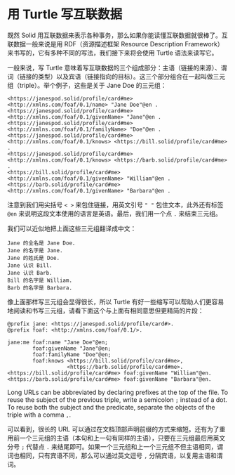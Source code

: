 # 用 Turtle 写互联数据

既然 Solid 用互联数据来表示各种事务，那么如果你能读懂互联数据就很棒了。互联数据一般来说是用 RDF（资源描述框架 Resource Description Framework）来书写的，它有多种不同的写法，我们接下来将会使用 Turtle 语法来读写它。

一般来说，写 Turtle 意味着写互联数据的三个组成部分：主语（链接的来源）、谓词（链接的类型）以及宾语（链接指向的目标）。这三个部分组合在一起叫做三元组（triple）。举个例子，这些是关于 Jane Doe 的三元组：

```turtle
<https://janespod.solid/profile/card#me> <http://xmlns.com/foaf/0.1/name> "Jane Doe"@en .
<https://janespod.solid/profile/card#me> <http://xmlns.com/foaf/0.1/givenName> "Jane"@en .
<https://janespod.solid/profile/card#me> <http://xmlns.com/foaf/0.1/familyName> "Doe"@en .
<https://janespod.solid/profile/card#me> <http://xmlns.com/foaf/0.1/knows> <https://bill.solid/profile/card#me> .
<https://janespod.solid/profile/card#me> <http://xmlns.com/foaf/0.1/knows> <https://barb.solid/profile/card#me> .
<https://bill.solid/profile/card#me> <http://xmlns.com/foaf/0.1/givenName> "William"@en .
<https://barb.solid/profile/card#me> <http://xmlns.com/foaf/0.1/givenName> "Barbara"@en .
```

注意到我们用尖括号 `< >` 来包住链接，用英文引号 `" "` 包住文本，此外还有标签 `@en` 来说明这段文本使用的语言是英语。最后，我们用一个点 `.` 来结束三元组。

我们可以近似地把上面这些三元组翻译成中文：

```chinese
Jane 的全名是 Jane Doe.
Jane 的名字是 Jane.
Jane 的姓氏是 Doe.
Jane 认识 Bill.
Jane 认识 Barb.
Bill 的名字是 William.
Barb 的名字是 Barbara.
```

像上面那样写三元组会显得很长，所以 Turtle 有好一些缩写可以帮助人们更容易地阅读和书写三元组，请看下面这个与上面有相同意思但更精简的片段：

```turtle
@prefix jane: <https://janespod.solid/profile/card#>.
@prefix foaf: <http://xmlns.com/foaf/0.1/>.

jane:me foaf:name "Jane Doe"@en;
        foaf:givenName "Jane"@en;
        foaf:familyName "Doe"@en;
        foaf:knows <https://bill.solid/profile/card#me>,
                   <https://barb.solid/profile/card#me>.
<https://bill.solid/profile/card#me> foaf:givenName "William"@en.
<https://barb.solid/profile/card#me> foaf:givenName "Barbara"@en.
```

Long URLs can be abbreviated by declaring prefixes at the top of the file. To reuse the subject of the previous triple, write a semicolon `;` instead of a dot. To reuse both the subject and the predicate, separate the objects of the triple with a comma `,`.

可以看到，很长的 URL 可以通过在文档顶部声明前缀的方式来缩短。还有为了重用前一个三元组的主语（本句和上一句有同样的主语），只要在三元组最后用英文分号 `;` 代替点 `.` 来结尾即可。如果一个三元组和上一个三元组不但主语相同，谓词也相同，只有宾语不同，那么可以通过英文逗号 `,` 分隔宾语，以复用主语和谓词。
